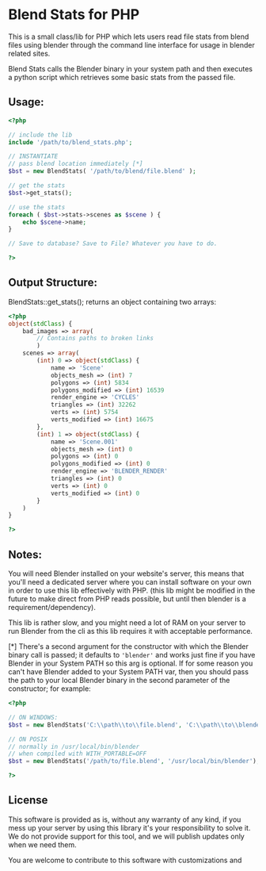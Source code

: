 # Blend Stats for PHP

This is a small class/lib for PHP which lets users read file stats from blend files using blender through the command line interface for usage in blender related sites.

Blend Stats calls the Blender binary in your system path and then executes a python script which retrieves some basic stats from the passed file.

## Usage:

```php
<?php

// include the lib
include '/path/to/blend_stats.php';

// INSTANTIATE
// pass blend location immediately [*]
$bst = new BlendStats( '/path/to/blend/file.blend' );

// get the stats
$bst->get_stats();

// use the stats
foreach ( $bst->stats->scenes as $scene ) {
    echo $scene->name;
}

// Save to database? Save to File? Whatever you have to do.

?>
```


## Output Structure:

BlendStats::get_stats(); returns an object containing two arrays:

```php
<?php 
object(stdClass) {
    bad_images => array(
        // Contains paths to broken links
        )
    scenes => array(
        (int) 0 => object(stdClass) {
            name => 'Scene'
            objects_mesh => (int) 7
            polygons => (int) 5834
            polygons_modified => (int) 16539
            render_engine => 'CYCLES'
            triangles => (int) 32262
            verts => (int) 5754
            verts_modified => (int) 16675
        },
        (int) 1 => object(stdClass) {
            name => 'Scene.001'
            objects_mesh => (int) 0
            polygons => (int) 0
            polygons_modified => (int) 0
            render_engine => 'BLENDER_RENDER'
            triangles => (int) 0
            verts => (int) 0
            verts_modified => (int) 0
        }
    )
}

?>
```

## Notes:

You will need Blender installed on your website's server, this means that you'll need a dedicated server where you can install software on your own in order to use this lib effectively with PHP. (this lib might be modified in the future to make direct from PHP reads possible, but until then blender is a requirement/dependency).

This lib is rather slow, and you might need a lot of RAM on your server to run Blender from the cli as this lib requires it with acceptable performance.

[*] There's a second argument for the constructor with which the Blender binary call is passed; it defaults to `'blender'` and works just fine if you have Blender in your System PATH so this arg is optional. If for some reason you can't have Blender added to your System PATH var, then you should pass the path to your local Blender binary in the second parameter of the constructor; for example:

```php
<?php 

// ON WINDOWS:
$bst = new BlendStats('C:\\path\\to\\file.blend', 'C:\\path\\to\\blender\\blender');

// ON POSIX 
// normally in /usr/local/bin/blender 
// when compiled with WITH_PORTABLE=OFF
$bst = new BlendStats('/path/to/file.blend', '/usr/local/bin/blender');

?>
```

## License

This software is provided as is, without any warranty of any kind, if you mess up your server by using this library it's your responsibility to solve it. We do not provide support for this tool, and we will publish updates only when we need them.

You are welcome to contribute to this software with customizations and 
